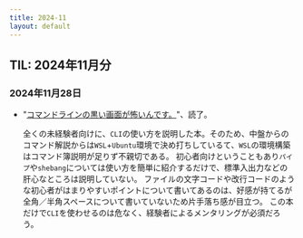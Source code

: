 ```yaml
---
title: 2024-11
layout: default
---
```


## TIL: 2024年11月分

### 2024年11月28日

- "[コマンドラインの黒い画面が怖いんです。](https://www.seshop.com/product/detail/26161)"、読了。

  全くの未経験者向けに、`CLI`の使い方を説明した本。そのため、中盤からのコマンド解説からは`WSL`+`Ubuntu`環境で決め打ちしているて、`WSL`の環境構築はコマンド簿説明が足りず不親切である。
  初心者向けということもあり`パイプ`や`shebang`については使い方を簡単に紹介するだけで、標準入出力などの肝心なところは説明していない。
  ファイルの文字コードや改行コードのような初心者がはまりやすいポイントについて書いてあるのは、好感が持てるが全角／半角スペースについて書いていないため片手落ち感が目立つ。
  この本だけで`CLI`を使わせるのは危なく、経験者によるメンタリングが必須だろう。

  
